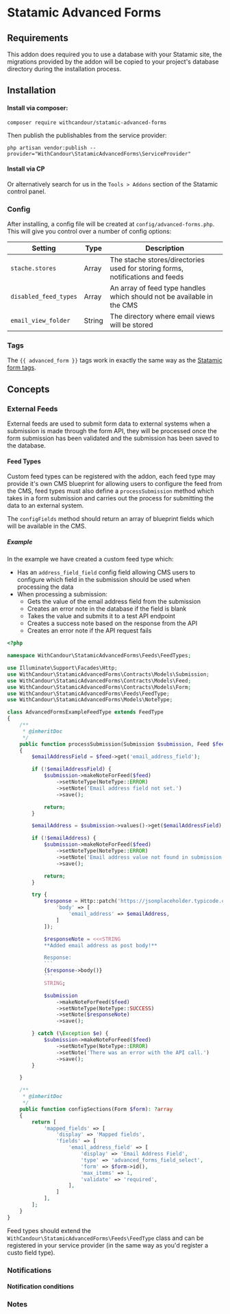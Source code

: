 # Statamic Advanced Forms

## Requirements

This addon does required you to use a database with your Statamic site, the migrations provided by the addon will be copied to your project's database directory during the installation process.

## Installation

#### Install via composer:
```
composer require withcandour/statamic-advanced-forms
```
Then publish the publishables from the service provider:
```
php artisan vendor:publish --provider="WithCandour\StatamicAdvancedForms\ServiceProvider"
```

#### Install via CP
Or alternatively search for us in the `Tools > Addons` section of the Statamic control panel.

### Config
After installing, a config file will be created at `config/advanced-forms.php`. This will give you control over a number of config options:

| Setting | Type       | Description                                                 |
| --------- | ---------- | ----------------------------------------------------------- |
| `stache.stores`      | Array  | The stache stores/directories used for storing forms, notifications and feeds |
| `disabled_feed_types` | Array  | An array of feed type handles which should not be available in the CMS       |
| `email_view_folder`   | String   | The directory where email views will be stored |

### Tags

The `{{ advanced_form }}` tags work in exactly the same way as the [Statamic form tags](https://statamic.dev/tags/form-create). 

## Concepts

### External Feeds
External feeds are used to submit form data to external systems when a submission is made through the form API, they will be processed once the form submission has been validated and the submission has been saved to the database.

#### Feed Types
Custom feed types can be registered with the addon, each feed type may provide it's own CMS blueprint for allowing users to configure the feed from the CMS, feed types must also define a `processSubmission` method which takes in a form submission and carries out the process for submitting the data to an external system.

The `configFields` method should return an array of blueprint fields which will be available in the CMS.

##### Example
In the example we have created a custom feed type which:
- Has an `address_field_field` config field allowing CMS users to configure which field in the submission should be used when processing the data
- When processing a submission:
    - Gets the value of the email address field from the submission
    - Creates an error note in the database if the field is blank
    - Takes the value and submits it to a test API endpoint
    - Creates a success note based on the response from the API
    - Creates an error note if the API request fails

```php
<?php

namespace WithCandour\StatamicAdvancedForms\Feeds\FeedTypes;

use Illuminate\Support\Facades\Http;
use WithCandour\StatamicAdvancedForms\Contracts\Models\Submission;
use WithCandour\StatamicAdvancedForms\Contracts\Models\Feed;
use WithCandour\StatamicAdvancedForms\Contracts\Models\Form;
use WithCandour\StatamicAdvancedForms\Feeds\FeedType;
use WithCandour\StatamicAdvancedForms\Models\NoteType;

class AdvancedFormsExampleFeedType extends FeedType
{
    /**
     * @inheritDoc
     */
    public function processSubmission(Submission $submission, Feed $feed): void
    {
        $emailAddressField = $feed->get('email_address_field');

        if (!$emailAddressField) {
            $submission->makeNoteForFeed($feed)
                ->setNoteType(NoteType::ERROR)
                ->setNote('Email address field not set.')
                ->save();

            return;
        }

        $emailAddress = $submission->values()->get($emailAddressField);

        if (!$emailAddress) {
            $submission->makeNoteForFeed($feed)
                ->setNoteType(NoteType::ERROR)
                ->setNote('Email address value not found in submission')
                ->save();

            return;
        }

        try {
            $response = Http::patch('https://jsonplaceholder.typicode.com/posts/1', [
                'body' => [
                    'email_address' => $emailAddress,
                ]
            ]);

            $responseNote = <<<STRING
            **Added email address as post body!**

            Response:
            ```
            {$response->body()}
            ```
            STRING;

            $submission
                ->makeNoteForFeed($feed)
                ->setNoteType(NoteType::SUCCESS)
                ->setNote($responseNote)
                ->save();

        } catch (\Exception $e) {
            $submission->makeNoteForFeed($feed)
                ->setNoteType(NoteType::ERROR)
                ->setNote('There was an error with the API call.')
                ->save();
        }

    }

    /**
     * @inheritDoc
     */
    public function configSections(Form $form): ?array
    {
        return [
            'mapped_fields' => [
                'display' => 'Mapped fields',
                'fields' => [
                    'email_address_field' => [
                        'display' => 'Email Address Field',
                        'type' => 'advanced_forms_field_select',
                        'form' => $form->id(),
                        'max_items' => 1,
                        'validate' => 'required',
                    ],
                ]
            ],
        ];
    }
}
```

Feed types should extend the `WithCandour\StatamicAdvancedForms\Feeds\FeedType` class and can be registered in your service provider (in the same way as you'd register a custo field type).

### Notifications

#### Notification conditions

### Notes